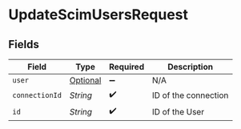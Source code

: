 # UpdateScimUsersRequest


## Fields

| Field                                         | Type                                          | Required                                      | Description                                   |
| --------------------------------------------- | --------------------------------------------- | --------------------------------------------- | --------------------------------------------- |
| `user`                                        | [Optional<User>](../../models/shared/User.md) | :heavy_minus_sign:                            | N/A                                           |
| `connectionId`                                | *String*                                      | :heavy_check_mark:                            | ID of the connection                          |
| `id`                                          | *String*                                      | :heavy_check_mark:                            | ID of the User                                |